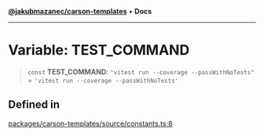 [**@jakubmazanec/carson-templates**](../README.md) • **Docs**

---

# Variable: TEST_COMMAND

> `const` **TEST_COMMAND**: `"vitest run --coverage --passWithNoTests"` =
> `'vitest run --coverage --passWithNoTests'`

## Defined in

[packages/carson-templates/source/constants.ts:8](https://github.com/jakubmazanec/tools/blob/29163046acd1da0224b08fd05ca40f385e9ab4e5/packages/carson-templates/source/constants.ts#L8)

